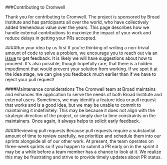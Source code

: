 ###Contributing to Cromwell

Thank you for contributing to Cromwell. The project is sponsored by Broad Institute and has participants all over the world, who have collectively added tremendous value over the years. This page describes how we handle external contributions to maximize the impact of your work and reduce delays in getting your PRs accepted.

####Run your idea by us first
If you're thinking of writing a non-trivial amount of code to solve a problem, we encourage you to reach out via an [issue](https://github.com/broadinstitute/cromwell/issues/new) to get feedback. It is likely we will have suggestions about how to proceed. It's also possible, though hopefully rare, that there is a hidden impediment that would prevent your solution from working. If we spot it at the idea stage, we can give you feedback much earlier than if we have to reject your pull request!

####Maintenance considerations
The Cromwell team at Broad maintains and enhances the application to serve the needs of both Broad Institute and external users. Sometimes, we may identify a feature idea or pull request that works and is a good idea, but we may be unable to commit to maintaining it indefinitely. This may be because it does not align with the strategic direction of the project, or simply due to time constraints on the maintainers. Once again, it always helps to solicit early feedback.

####Reviewing pull requests
Because pull requests require a substantial amount of time to review carefully, we prioritize and schedule them into our sprints alongside all of our other work. At present, the team operates on three-week sprints so if you happen to submit a PR early on in the sprint it may be a while before a team member has a chance to look at it. We realize this may be frustrating and strive to provide timely updates about PR status.
